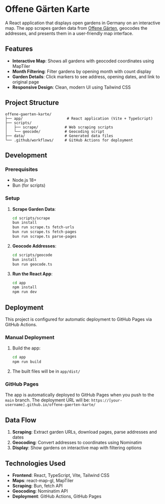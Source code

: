 # Offene Gärten Karte

A React application that displays open gardens in Germany on an interactive map. The app scrapes garden data from [Offene Gärten](https://www.xn--offene-grten-ncb.de/gaerten-alphabetisch/), geocodes the addresses, and presents them in a user-friendly map interface.

## Features

- **Interactive Map**: Shows all gardens with geocoded coordinates using MapTiler
- **Month Filtering**: Filter gardens by opening month with count display
- **Garden Details**: Click markers to see address, opening dates, and link to original page
- **Responsive Design**: Clean, modern UI using Tailwind CSS

## Project Structure

```
offene-gaerten-karte/
├── app/                    # React application (Vite + TypeScript)
├── scripts/
│   ├── scrape/            # Web scraping scripts
│   └── geocode/           # Geocoding script
├── data/                  # Generated data files
└── .github/workflows/     # GitHub Actions for deployment
```

## Development

### Prerequisites

- Node.js 18+
- Bun (for scripts)

### Setup

1. **Scrape Garden Data**:
   ```bash
   cd scripts/scrape
   bun install
   bun run scrape.ts fetch-urls
   bun run scrape.ts fetch-pages
   bun run scrape.ts parse-pages
   ```

2. **Geocode Addresses**:
   ```bash
   cd scripts/geocode
   bun install
   bun run geocode.ts
   ```

3. **Run the React App**:
   ```bash
   cd app
   npm install
   npm run dev
   ```

## Deployment

This project is configured for automatic deployment to GitHub Pages via GitHub Actions.

### Manual Deployment

1. Build the app:
   ```bash
   cd app
   npm run build
   ```

2. The built files will be in `app/dist/`

### GitHub Pages

The app is automatically deployed to GitHub Pages when you push to the `main` branch. The deployment URL will be:
`https://[your-username].github.io/offene-gaerten-karte/`

## Data Flow

1. **Scraping**: Extract garden URLs, download pages, parse addresses and dates
2. **Geocoding**: Convert addresses to coordinates using Nominatim
3. **Display**: Show gardens on interactive map with filtering options

## Technologies Used

- **Frontend**: React, TypeScript, Vite, Tailwind CSS
- **Maps**: react-map-gl, MapTiler
- **Scraping**: Bun, fetch API
- **Geocoding**: Nominatim API
- **Deployment**: GitHub Actions, GitHub Pages
